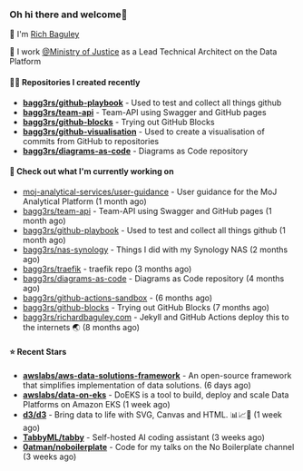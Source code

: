 ### Oh hi there and welcome👋

👐 I'm [Rich Baguley](https://richardbaguley.com/about)

🏢 I work [@Ministry of Justice](https://github.com/ministryofjustice) as a Lead Technical Architect on the Data Platform

#### 👨‍💻 Repositories I created recently
- **[bagg3rs/github-playbook](https://github.com/bagg3rs/github-playbook)** - Used to test and collect all things github
- **[bagg3rs/team-api](https://github.com/bagg3rs/team-api)** - Team-API using Swagger and GitHub pages
- **[bagg3rs/github-blocks](https://github.com/bagg3rs/github-blocks)** - Trying out GitHub Blocks
- **[bagg3rs/github-visualisation](https://github.com/bagg3rs/github-visualisation)** - Used to create a visualisation of commits from GitHub to repositories
- **[bagg3rs/diagrams-as-code](https://github.com/bagg3rs/diagrams-as-code)** - Diagrams as Code repository

#### 👷 Check out what I'm currently working on

- [moj-analytical-services/user-guidance](https://github.com/moj-analytical-services/user-guidance) - User guidance for the MoJ Analytical Platform (1 month ago)
- [bagg3rs/team-api](https://github.com/bagg3rs/team-api) - Team-API using Swagger and GitHub pages (1 month ago)
- [bagg3rs/github-playbook](https://github.com/bagg3rs/github-playbook) - Used to test and collect all things github (1 month ago)
- [bagg3rs/nas-synology](https://github.com/bagg3rs/nas-synology) - Things I did with my Synology NAS (2 months ago)
- [bagg3rs/traefik](https://github.com/bagg3rs/traefik) - traefik repo (3 months ago)
- [bagg3rs/diagrams-as-code](https://github.com/bagg3rs/diagrams-as-code) - Diagrams as Code repository (4 months ago)
- [bagg3rs/github-actions-sandbox](https://github.com/bagg3rs/github-actions-sandbox) -  (6 months ago)
- [bagg3rs/github-blocks](https://github.com/bagg3rs/github-blocks) - Trying out GitHub Blocks (7 months ago)
- [bagg3rs/richardbaguley.com](https://github.com/bagg3rs/richardbaguley.com) - Jekyll and GitHub Actions deploy this to the internets 🌏 (8 months ago)

#### ⭐ Recent Stars


- **[awslabs/aws-data-solutions-framework](https://github.com/awslabs/aws-data-solutions-framework)** - An open-source framework that simplifies implementation of data solutions.  (6 days ago)
- **[awslabs/data-on-eks](https://github.com/awslabs/data-on-eks)** - DoEKS is a tool to build, deploy and scale Data Platforms on Amazon EKS (1 week ago)
- **[d3/d3](https://github.com/d3/d3)** - Bring data to life with SVG, Canvas and HTML. :bar_chart::chart_with_upwards_trend::tada: (1 week ago)
- **[TabbyML/tabby](https://github.com/TabbyML/tabby)** - Self-hosted AI coding assistant (3 weeks ago)
- **[0atman/noboilerplate](https://github.com/0atman/noboilerplate)** - Code for my talks on the No Boilerplate channel (3 weeks ago)
